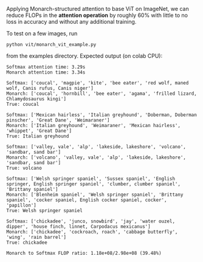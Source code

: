 Applying Monarch-structured attention to base ViT on ImageNet, we can reduce FLOPs in the **attention operation** by roughly 60% with little to no loss in accuracy and without any additional training. 

To test on a few images, run
```
python vit/monarch_vit_example.py
```
from the examples directory. Expected output (on colab CPU):
```
Softmax attention time: 3.29s
Monarch attention time: 3.34s

Softmax: ['coucal', 'magpie', 'kite', 'bee eater', 'red wolf, maned wolf, Canis rufus, Canis niger']
Monarch: ['coucal', 'hornbill', 'bee eater', 'agama', 'frilled lizard, Chlamydosaurus kingi']
True: coucal

Softmax: ['Mexican hairless', 'Italian greyhound', 'Doberman, Doberman pinscher', 'Great Dane', 'Weimaraner']
Monarch: ['Italian greyhound', 'Weimaraner', 'Mexican hairless', 'whippet', 'Great Dane']
True: Italian greyhound

Softmax: ['valley, vale', 'alp', 'lakeside, lakeshore', 'volcano', 'sandbar, sand bar']
Monarch: ['volcano', 'valley, vale', 'alp', 'lakeside, lakeshore', 'sandbar, sand bar']
True: volcano

Softmax: ['Welsh springer spaniel', 'Sussex spaniel', 'English springer, English springer spaniel', 'clumber, clumber spaniel', 'Brittany spaniel']
Monarch: ['Blenheim spaniel', 'Welsh springer spaniel', 'Brittany spaniel', 'cocker spaniel, English cocker spaniel, cocker', 'papillon']
True: Welsh springer spaniel

Softmax: ['chickadee', 'junco, snowbird', 'jay', 'water ouzel, dipper', 'house finch, linnet, Carpodacus mexicanus']
Monarch: ['chickadee', 'cockroach, roach', 'cabbage butterfly', 'wing', 'rain barrel']
True: chickadee

Monarch to Softmax FLOP ratio: 1.18e+08/2.98e+08 (39.48%)
```
